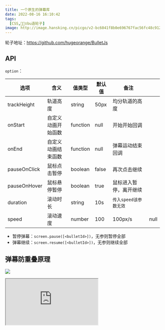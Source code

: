 ```yaml
---
title: 一个原生的弹幕库
date: 2022-08-16 16:10:42
tags:
  [CSS,🙅🏻‍♀️bu造轮子]
image: http://image.hansking.cn/picgo/v2-bc6041f8b0e696767fac56fc48c91206_1440w.gif
--- 
```


轮子地址：https://github.com/hugeorange/BulletJs

## API

`option`：

| 选项         | 含义               | 值类型   | 默认值 | 备注                   |      |
| ------------ | ------------------ | -------- | ------ | ---------------------- | ---- |
| trackHeight  | 轨道高度           | string   | 50px   | 均分轨道的高度         |      |
| onStart      | 自定义动画开始函数 | function | null   | 开始开始回调           |      |
| onEnd        | 自定义动画结束函数 | function | null   | 弹幕运动结束回调       |      |
| pauseOnClick | 鼠标点击暂停       | boolean  | false  | 再次点击继续           |      |
| pauseOnHover | 鼠标悬停暂停       | boolean  | true   | 鼠标进入暂停，离开继续 |      |
| duration     | 滚动时长           | string   | 10s    | `传入speed该参数无效`  |      |
| speed        | 滚动速度           | number   | 100    | 100px/s                | null |

- 暂停弹幕：`screen.pause([<bulletId>])`，无参则暂停全部
- 弹幕继续：`screen.resume([<bulletId>])`，无参则继续全部

## 弹幕防重叠原理

![](http://image.hansking.cn/picgo/%E6%88%AA%E5%B1%8F2024-01-17%2016.17.14.png)


<iframe src="https://stackblitz.com/edit/web-platform-oqereb?ctl=1&embed=1&file=index.html&hideDevTools=1&hideExplorer=1&hideNavigation=1&view=preview"
  style={{width:'100%', height: '500px', border:0, borderRadius: '4px', overflow:'hidden'}}
  title="CSS 奇妙的头像特效"
></iframe>
